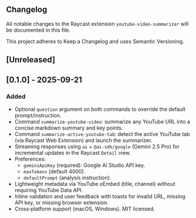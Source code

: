 ## Changelog

All notable changes to the Raycast extension `youtube-video-summarizer` will be documented in this file.

This project adheres to Keep a Changelog and uses Semantic Versioning.

## [Unreleased]

## [0.1.0] - 2025-09-21
### Added
- Optional `question` argument on both commands to override the default prompt/instruction.
- Command `summarize-youtube-video`: summarize any YouTube URL into a concise markdown summary and key points.
- Command `summarize-active-youtube-tab`: detect the active YouTube tab (via Raycast Web Extension) and launch the summarizer.
- Streaming responses using `ai` + `@ai-sdk/google` (Gemini 2.5 Pro) for incremental updates in the Raycast `Detail` view.
- Preferences:
  - `geminiApiKey` (required): Google AI Studio API key.
  - `maxTokens` (default 4000).
  - `defaultPrompt` (analysis instruction).
- Lightweight metadata via YouTube oEmbed (title, channel) without requiring YouTube Data API.
- Inline validation and user feedback with toasts for invalid URL, missing API key, or missing browser extension.
- Cross‑platform support (macOS, Windows). MIT licensed.